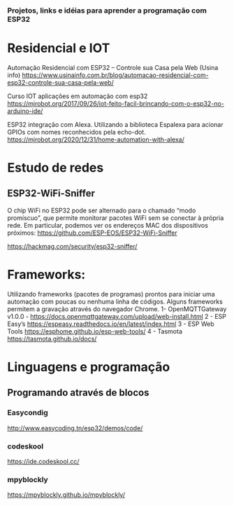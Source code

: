 ### Projetos, links e idéias para aprender a programação com ESP32

# Residencial e IOT
Automação Residencial com ESP32 – Controle sua Casa pela Web (Usina info)
https://www.usinainfo.com.br/blog/automacao-residencial-com-esp32-controle-sua-casa-pela-web/

Curso IOT aplicações em automação com esp32
https://mjrobot.org/2017/09/26/iot-feito-facil-brincando-com-o-esp32-no-arduino-ide/

ESP32 integração com Alexa. Utilizando a biblioteca Espalexa para acionar GPIOs com nomes reconhecidos pela echo-dot.
https://mjrobot.org/2020/12/31/home-automation-with-alexa/


# Estudo de redes

## ESP32-WiFi-Sniffer
O chip WiFi no ESP32 pode ser alternado para o chamado “modo promíscuo”, que permite monitorar pacotes WiFi sem se conectar à própria rede. Em particular, podemos ver os endereços MAC dos dispositivos próximos:
https://github.com/ESP-EOS/ESP32-WiFi-Sniffer

https://hackmag.com/security/esp32-sniffer/

# Frameworks:
Utilizando frameworks (pacotes de programas) prontos para iniciar uma automação com poucas ou nenhuma linha de códigos. Alguns frameworks permitem a gravação através do navegador Chrome.
1- OpenMQTTGateway v1.0.0 - https://docs.openmqttgateway.com/upload/web-install.html
2 - ESP Easy’s https://espeasy.readthedocs.io/en/latest/index.html
3 - ESP Web Tools https://esphome.github.io/esp-web-tools/ 
4 - Tasmota https://tasmota.github.io/docs/

# Linguagens e programação
## Programando através de blocos
### Easycondig



http://www.easycoding.tn/esp32/demos/code/

### codeskool

https://ide.codeskool.cc/

### mpyblockly

https://mpyblockly.github.io/mpyblockly/


